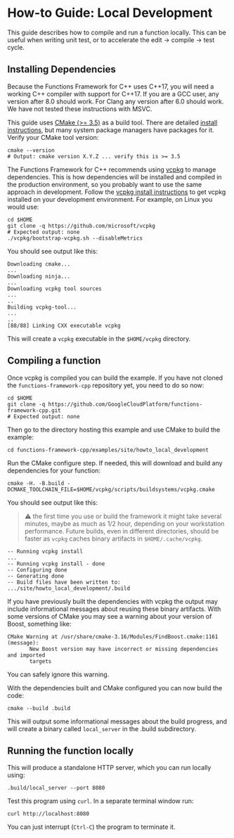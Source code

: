 # How-to Guide: Local Development

This guide describes how to compile and run a function locally. This can be
useful when writing unit test, or to accelerate the edit -> compile -> test
cycle.

## Installing Dependencies

Because the Functions Framework for C++ uses C++17, you will need a working C++
compiler with support for C++17. If you are a GCC user, any version after 8.0
should work. For Clang any version after 6.0 should work. We have not tested
these instructions with MSVC.

This guide uses [CMake (>= 3.5)][cmake] as a build tool. There are detailed
[install instructions][cmake-install], but many system package managers have
packages for it. Verify your CMake tool version:

```shell
cmake --version
# Output: cmake version X.Y.Z ... verify this is >= 3.5
```

The Functions Framework for C++ recommends using [vcpkg][vcpkg-gh] to manage
dependencies. This is how dependencies will be installed and compiled in the
production environment, so you probably want to use the same approach in
development. Follow the [vcpkg install instructions][vcpkg-install] to get
vcpkg installed on your development environment. For example, on Linux you
would use:

```shell
cd $HOME
git clone -q https://github.com/microsoft/vcpkg
# Expected output: none
./vcpkg/bootstrap-vcpkg.sh --disableMetrics
```

You should see output like this:

```console
Downloading cmake...
...
Downloading ninja...
...
Downloading vcpkg tool sources
...
..
Building vcpkg-tool...
...
..
[88/88] Linking CXX executable vcpkg
```

This will create a `vcpkg` executable in the `$HOME/vcpkg` directory.

## Compiling a function

Once vcpkg is compiled you can build the example. If you have not cloned
the `functions-framework-cpp` repository yet, you need to do so now:

```shell
cd $HOME
git clone -q https://github.com/GoogleCloudPlatform/functions-framework-cpp.git
# Expected output: none
```

Then go to the directory hosting this example and use CMake to build
the example:

```shell
cd functions-framework-cpp/examples/site/howto_local_development
```

Run the CMake configure step. If needed, this will download and build any
dependencies for your function:

```shell
cmake -H. -B.build -DCMAKE_TOOLCHAIN_FILE=$HOME/vcpkg/scripts/buildsystems/vcpkg.cmake
```

You should see output like this:

> :warning: the first time you use or build the framework it might take several
> minutes, maybe as much as 1/2 hour, depending on your workstation
> performance. Future builds, even in different directories, should be faster
> as `vcpkg` caches binary artifacts in `$HOME/.cache/vcpkg`.

```console
-- Running vcpkg install
...
-- Running vcpkg install - done
-- Configuring done
-- Generating done
-- Build files have been written to: .../site/howto_local_development/.build
```

If you have previously built the dependencies with vcpkg the output may include
informational messages about reusing these binary artifacts. With some versions
of CMake you may see a warning about your version of Boost, something like:

```console
CMake Warning at /usr/share/cmake-3.16/Modules/FindBoost.cmake:1161 (message):
       New Boost version may have incorrect or missing dependencies and imported
       targets
```

You can safely ignore this warning.

With the dependencies built and CMake configured you can now build the code:

```shell
cmake --build .build
```

This will output some informational messages about the build progress, and will
create a binary called `local_server` in the .build subdirectory.

## Running the function locally

This will produce a standalone HTTP server, which you can run locally using:

```shell 
.build/local_server --port 8080
```

Test this program using `curl`. In a separate terminal window run:

```shell
curl http://localhost:8080
```

You can just interrupt (`Ctrl-C`) the program to terminate it.

[vcpkg-gh]: https://github.com/microsoft/vcpkg
[vcpkg-install]: https://github.com/microsoft/vcpkg#getting-started
[cmake]: https://cmake.org
[cmake-install]: https://cmake.org/install/
